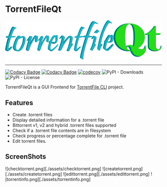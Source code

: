 # TorrentFileQt

![torrentfileQt.png](./assets/torrentfileQt.png)

-------
[![Codacy Badge](https://app.codacy.com/project/badge/Grade/065ca999772a434ba1aadae05f8b6bc7)](https://www.codacy.com/gh/alexpdev/torrentfileQt/dashboard?utm_source=github.com&amp;utm_medium=referral&amp;utm_content=alexpdev/torrentfileQt&amp;utm_campaign=Badge_Grade)
[![Codacy Badge](https://app.codacy.com/project/badge/Coverage/065ca999772a434ba1aadae05f8b6bc7)](https://www.codacy.com/gh/alexpdev/torrentfileQt/dashboard?utm_source=github.com&utm_medium=referral&utm_content=alexpdev/torrentfileQt&utm_campaign=Badge_Coverage)
[![codecov](https://codecov.io/gh/alexpdev/torrentfileQt/branch/main/graph/badge.svg?token=S5Q9CRD6C2)](https://codecov.io/gh/alexpdev/torrentfileQt)
![PyPI - Downloads](https://img.shields.io/pypi/dw/torrentfileQt?style=plastic)
![PyPI - License](https://img.shields.io/pypi/l/torrentfileQt?color=orange&style=plastic)

TorrentFileQt is a GUI Frontend for [TorrentFile CLI](https://github.com/alexpdev/torrentfile) project.

## Features

- Create .torrent files
- Display detailed information for a .torrent file
- Bittorrent v1, v2 and hybrid .torrent files supported
- Check if a .torrent file contents are in filesystem
- Check progress or percentage complete for .torrent file
- Edit torrent files.

## ScreenShots

![checktorrent.png][./assets/checktorrent.png]
![createtorrent.png][./assets/createtorrent.png]
![edittorrent.png][./assets/edittorrent.png]
![torrentinfo.png][./assets/torrentinfo.png]
